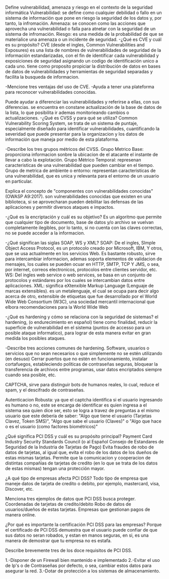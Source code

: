 Define vulnerabilidad, amenaza y riesgo en el contexto de la seguridad informática Vulnerabilidad: se define como cualquier debilidad o fallo en un sistema de información que pone en riesgo la seguridad de los datos y, por tanto, la infromación. Amenaza: se conocen como las acciones que aprovecha una vulnerabilidad o falla para atnetar con la seguridad de un sistema de infromación. Riesgo: es una medida de la probabilidad de que se materialice una amenaza o un incidente de seguridad.
-¿Qué es CVE y cuál es su propósito? CVE (desde el ingles, Common Vulnerabilities and Exposures) es una lista de nombres de vulnerabilidades de seguridad de la información estandarizadas, con el fin de identificar cada vulnerabilidad y exposiciones de seguridad asignando un codigo de identificación unico a cada uno. tiene como proposito propiciar la distribución de datos en bases de datos de vulnerabilidades y herramientas de seguridad separadas y facilita la busqueda de informacion.

-Mencione tres ventajas del uso de CVE. -Ayuda a tener una plateforma para reconocer vulnerabilidades conocidas.

Puede ayudar a diferenciar las vulnerabilidades y referirse a ellas, con sus diferencias.
se encuentra en constane actualización de la base de datos de la lista, lo que posibilita ir ademas monitorieando cambios o actualizaciones.
-¿Qué es CVSS y para qué se utiliza? Common Vulnerability Scoring System, se trata de un sistema de puntaje, especialmente diseñado para identificar vulnerabilidades, cuantificando la severidad que puede presentar para la organizacion y los datos de información que maneja por medio de esta plataforma.

-Describe los tres grupos métricos del CVSS. Grupo Metrico Base: proporciona informacion sonbre la ubicacion de el atacante el instante de llevar a cabo la explotación. Grupo Métrico Temporal: represenan caracteristicas de una vulnerabilidad que pueden cambiar en el tiempo. Grupo de metrica de ambiente o entorno: representan caracteristicas de una vulnerabilidad, que es unica y relevanta para el entorno de un usuario en particular.

Explica el concepto de "componentes con vulnerabilidades conocidas" (OWASP A9:2017). son vulnerabilidades conocidas que existen en una biblioteca, si se aprovecharan pueden debilitar las defensas de las aplicaciones y permitir diversos ataques e impactos.

-¿Qué es la encriptación y cuál es su objetivo? Es un algoritmo que permite que cualquier tipo de documento, base de datos y/o archivo se vuelvan completamente ilegibles, por lo tanto, si no cuenta con las claves correctas, no se puede acceder a la informacion.

-¿Qué significan las siglas SOAP, WS y XML? SOAP: De el ingles, SImple Object Access Protocol, es un protocolo creado por Microsoft, IBM, Y otros, que se usa actualmente en los servicios Web. Es bastante robusto, sirve para intercambiar informacion, ademas soporta elementos de validacion de mensajes, los cuales se pueden ocuar en HTTP, SMTP, TCP Y JMS, o sea, por internet, correos electronicos, protocolos entre clientes servidor, etc. WS: Del ingles web service o web services, se basa en un conjunto de protocolos y estándares por los cuales se intercambian datos entre aplicaciones. XML: significa eXtenxible Markup Language (Lenguaje de marcas extensibles). es un metalenguaje, el cual se ocupa para decir algo acerca de otro, extensible de etiquetas que fue desarrollado por el World Wide Web Consortium (W3C), una sociedad mercantil internacional que elbora recomendaciones para la World Wide Web

-¿Qué es hardening y cómo se relaciona con la seguridad de sistemas? el hardening, (o endurecimiento en español) tiene como finalidad, reducir la superficie de vulnerabilidad en el sistema (puntos de accesso para un posible ataque informatico), para lograr de esta manera evitar en gran medida los posibles ataques.

-Describe tres acciones comunes de hardening. Software, usuarios o servicios que no sean necesarios o que simplemente no se estén utilizando (en desuso) Cerrar puertos que no estén en funcionamiento, instalar cortafuegos, estableciendo políticas de contraseñas seguras, bloquear la transferencia de archivos entre programas, usar datos encriptados siempre cuando sea posible, etc.

CAPTCHA, sirve para distinguir bots de humanos reales, lo cual, reduce el spam, y el descifrado de contraseñas.

Autenticacion Robusta: ya que el captcha identifica si el usuario ingresando es humano o no, este se encarga de identificar es quien ingresa a el sistema sea quien dice ser, esto se logra a travez de preguntas a el mismo usuario que este debería de saber: "Algo que tiene el usuario (Tarjetas Clavez, Token SMS)", "Algo que sabe el usuario (Claves)" o "Algo que hace o es el usuario (como factores biométricos)"

¿Qué significa PCI DSS y cuál es su propósito principal? Payment Card Industry Security Standards Council (o al Español Consejo de Estandares de Seguridad de la Industria de Tarjetas de Pago) Evita fraudes de robo de datos de tarjetas, al igual que, evita el robo de los datos de los dueños de estas mismas tarjetas. Permite que la comunicacion y cooperacion de distintas compañias de tarjetas de credito (en lo que se trata de los datos de estas mismas) tengan una protección mayor.

¿A qué tipo de empresas afecta PCI DSS? Todo tipo de empresa que maneje datos de tarjeta de credito o debito, por ejemplo, mastercard, visa, Discover, etc.

Menciona tres ejemplos de datos que PCI DSS busca proteger. Coordenadas de tarjetas de credito/debito Robo de datos de usuarios/dueños de estas tarjetas. Empresas que gestionan pagos de manera online.

¿Por qué es importante la certificación PCI DSS para las empresas? Porque el certificado de PCI DSS demuestra que el usuario puede confiar de que sus datos no seran robados, y estan en manos seguras, en si, es una manera de demostrar que tu empresa no es estafa.

Describe brevemente tres de los doce requisitos de PCI DSS.

1.-Disponer de un Firewall bien mantenido e implementado 2.-Evitar el uso de Ip's o de Contraseñas por defecto, o sea, cambiar estos datos para asegurar la red. 3.-Dotar de protección a los sistemas de almacenamiento.
